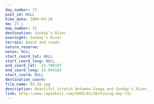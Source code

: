 ```yaml
---
day_number: 73
post_id: NULL
hike_date: 2009-03-28
km: 27.1
map_number: 33
destination: Sunday's River
overnight: Sunday's River
terrain: Beach and roads.
nature_reserve: 
notes: NULL
start_coord_lat: NULL
start_coord_long: NULL
end_coord_lat: -33.708167
end_coord_long: 25.844183
start_coord: NULL
destination_coord: 
file_name: 03-28.jpg
description: Beautiful stretch between Coega and Sunday's River.
link: http://www.cape2kosi.com/2009/03/28/hiking-day-73/
---
```

